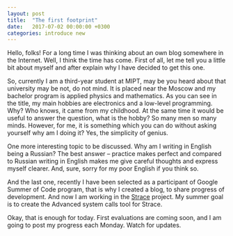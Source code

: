 ```yaml
---
layout: post
title:  "The first footprint"
date:   2017-07-02 00:00:00 +0300
categories: introduce new
---
```

Hello, folks! For a long time I was thinking about an own blog somewhere in the Internet.
Well, I think the time has come. First of all, let me tell you a little bit about myself
and after explain why I have decided to get this one.

So, currently I am a third-year student at MIPT, may be you heard about that university
may be not, do not mind. It is placed near the Moscow and my bachelor program is applied
physics and mathematics. As you can see in the title, my main hobbies are electronics and
a low-level programming. Why? Who knows, it came from my childhood. At the same time it would
be useful to answer the question, what is the hobby? So many men so many minds. However, for me,
it is something which you can do without asking yourself why am I doing it? Yes, the simplicity of genius.

One more interesting topic to be discussed. Why am I writing in English being a Russian?
The best answer – practice makes perfect and compared to Russian writing in English makes me give
careful thoughts and express myself clearer. And, sure, sorry for my poor English if you think so.

And the last one, recently I have been selected as a participant of Google Summer of Code program,
that is why I created a blog, to share progress of development. And now I am working in the [Strace][strace-link]
project. My summer goal is to create the Advanced system calls tool for Strace.

Okay, that is enough for today. First evaluations are coming soon, and I am going to post my
progress each Monday. Watch for updates.

[strace-link]: https://en.wikipedia.org/wiki/Strace
